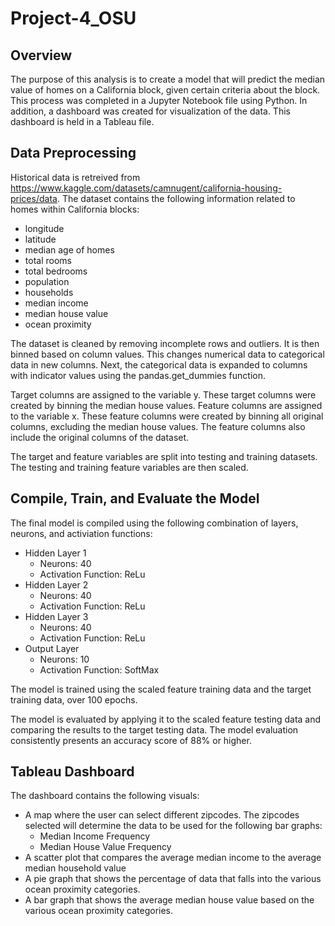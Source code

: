 # Project-4_OSU

## Overview
The purpose of this analysis is to create a model that will predict the median value of homes on a California block, given certain criteria about the block. This process was completed in a Jupyter Notebook file using Python. In addition, a dashboard was created for visualization of the data. This dashboard is held in a Tableau file.

## Data Preprocessing
Historical data is retreived from https://www.kaggle.com/datasets/camnugent/california-housing-prices/data. The dataset contains the following information related to homes within California blocks: 
- longitude
- latitude
- median age of homes
- total rooms
- total bedrooms
- population
- households
- median income
- median house value
- ocean proximity

The dataset is cleaned by removing incomplete rows and outliers. It is then binned based on column values. This changes numerical data to categorical data in new columns. Next, the categorical data is expanded to columns with indicator values using the pandas.get_dummies function.

Target columns are assigned to the variable y. These target columns were created by binning the median house values. Feature columns are assigned to the variable x. These feature columns were created by binning all original columns, excluding the median house values. The feature columns also include the original columns of the dataset.

The target and feature variables are split into testing and training datasets. The testing and training feature variables are then scaled.

## Compile, Train, and Evaluate the Model
The final model is compiled using the following combination of layers, neurons, and activiation functions:
- Hidden Layer 1
    * Neurons: 40
    * Activation Function: ReLu
- Hidden Layer 2
    * Neurons: 40
    * Activation Function: ReLu
- Hidden Layer 3
    * Neurons: 40
    * Activation Function: ReLu
- Output Layer
    * Neurons: 10
    * Activation Function: SoftMax

The model is trained using the scaled feature training data and the target training data, over 100 epochs.

The model is evaluated by applying it to the scaled feature testing data and comparing the results to the target testing data. The model evaluation consistently presents an accuracy score of 88% or higher.

## Tableau Dashboard
The dashboard contains the following visuals:
- A map where the user can select different zipcodes. The zipcodes selected will determine the data to be used for the following bar graphs:
    * Median Income Frequency
    * Median House Value Frequency
- A scatter plot that compares the average median income to the average median household value
- A pie graph that shows the percentage of data that falls into the various ocean proximity categories.
- A bar graph that shows the average median house value based on the various ocean proximity categories.
